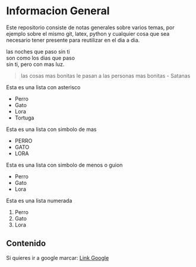 # Informacion General
Este repositorio consiste de notas generales sobre varios temas, por ejemplo sobre el mismo git, latex, python y cualquier cosa que sea necesario tener presente para reutilizar en el dia a dia.

las noches que paso sin ti  
son como los dias que paso  
sin ti, pero con mas luz.  

> las cosas mas bonitas le pasan 
> a las personas mas bonitas - Satanas

Esta es una lista con asterisco
* Perro
* Gato
* Lora
* Tortuga

Esta es una lista con simbolo de mas
+ PERRO
+ GATO
+ LORA

Esta es una lista con simbolo de menos o guion
- Perro
- Gato
- Lora

Esta es una lista numerada
1. Perro
2. Gato
3. Lora

## Contenido
Si quieres ir a google marcar: [Link Google](https://www.google.com/)
